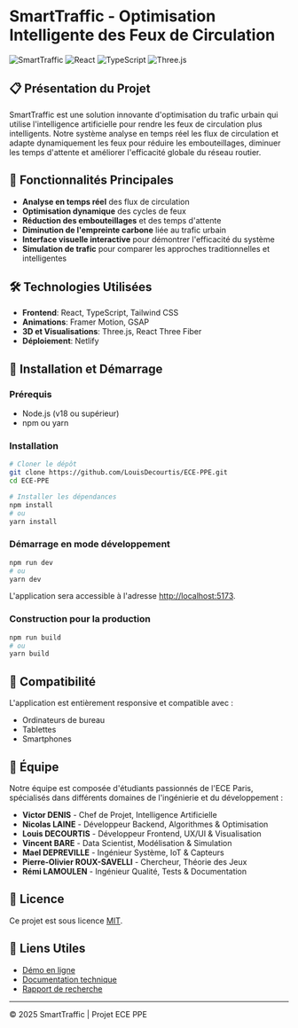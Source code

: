 # SmartTraffic - Optimisation Intelligente des Feux de Circulation

![SmartTraffic](https://img.shields.io/badge/SmartTraffic-Optimisation%20du%20Trafic-brightgreen)
![React](https://img.shields.io/badge/React-18.3.1-blue)
![TypeScript](https://img.shields.io/badge/TypeScript-5.0.0-blue)
![Three.js](https://img.shields.io/badge/Three.js-0.161.0-blueviolet)

## 📋 Présentation du Projet

SmartTraffic est une solution innovante d'optimisation du trafic urbain qui utilise l'intelligence artificielle pour rendre les feux de circulation plus intelligents. Notre système analyse en temps réel les flux de circulation et adapte dynamiquement les feux pour réduire les embouteillages, diminuer les temps d'attente et améliorer l'efficacité globale du réseau routier.

## 🚦 Fonctionnalités Principales

- **Analyse en temps réel** des flux de circulation
- **Optimisation dynamique** des cycles de feux
- **Réduction des embouteillages** et des temps d'attente
- **Diminution de l'empreinte carbone** liée au trafic urbain
- **Interface visuelle interactive** pour démontrer l'efficacité du système
- **Simulation de trafic** pour comparer les approches traditionnelles et intelligentes

## 🛠️ Technologies Utilisées

- **Frontend**: React, TypeScript, Tailwind CSS
- **Animations**: Framer Motion, GSAP
- **3D et Visualisations**: Three.js, React Three Fiber
- **Déploiement**: Netlify

## 🚀 Installation et Démarrage

### Prérequis

- Node.js (v18 ou supérieur)
- npm ou yarn

### Installation

```bash
# Cloner le dépôt
git clone https://github.com/LouisDecourtis/ECE-PPE.git
cd ECE-PPE

# Installer les dépendances
npm install
# ou
yarn install
```

### Démarrage en mode développement

```bash
npm run dev
# ou
yarn dev
```

L'application sera accessible à l'adresse [http://localhost:5173](http://localhost:5173).

### Construction pour la production

```bash
npm run build
# ou
yarn build
```

## 📱 Compatibilité

L'application est entièrement responsive et compatible avec :
- Ordinateurs de bureau
- Tablettes
- Smartphones

## 👥 Équipe

Notre équipe est composée d'étudiants passionnés de l'ECE Paris, spécialisés dans différents domaines de l'ingénierie et du développement :

- **Victor DENIS** - Chef de Projet, Intelligence Artificielle
- **Nicolas LAINE** - Développeur Backend, Algorithmes & Optimisation
- **Louis DECOURTIS** - Développeur Frontend, UX/UI & Visualisation
- **Vincent BARE** - Data Scientist, Modélisation & Simulation
- **Mael DEPREVILLE** - Ingénieur Système, IoT & Capteurs
- **Pierre-Olivier ROUX-SAVELLI** - Chercheur, Théorie des Jeux
- **Rémi LAMOULEN** - Ingénieur Qualité, Tests & Documentation

## 📄 Licence

Ce projet est sous licence [MIT](LICENSE).

## 🔗 Liens Utiles

- [Démo en ligne](https://meek-bienenstitch-84b56b.netlify.app/)
- [Documentation technique](docs/technical.md)
- [Rapport de recherche](docs/research.md)

---

© 2025 SmartTraffic | Projet ECE PPE
